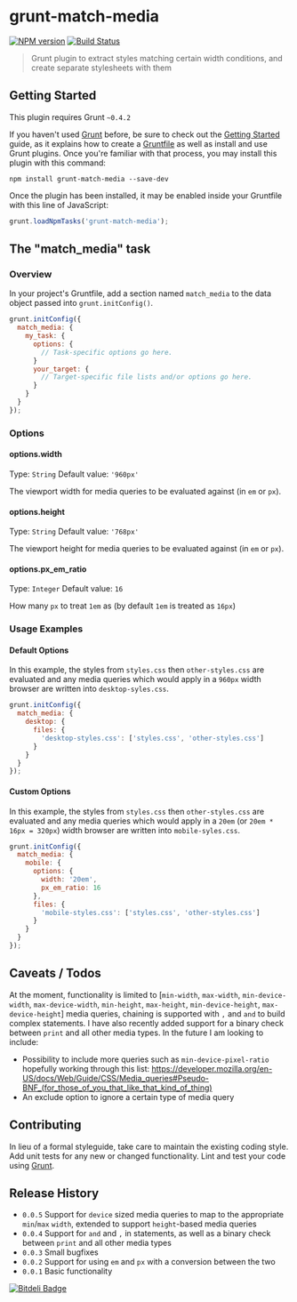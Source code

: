 # grunt-match-media

[![NPM version](https://badge.fury.io/js/grunt-match-media.png)](http://badge.fury.io/js/grunt-match-media) [![Build Status](https://travis-ci.org/mstrutt/grunt-match-media.png?branch=master)](https://travis-ci.org/mstrutt/grunt-match-media)

> Grunt plugin to extract styles matching certain width conditions, and create separate stylesheets with them

## Getting Started
This plugin requires Grunt `~0.4.2`

If you haven't used [Grunt](http://gruntjs.com/) before, be sure to check out the [Getting Started](http://gruntjs.com/getting-started) guide, as it explains how to create a [Gruntfile](http://gruntjs.com/sample-gruntfile) as well as install and use Grunt plugins. Once you're familiar with that process, you may install this plugin with this command:

```shell
npm install grunt-match-media --save-dev
```

Once the plugin has been installed, it may be enabled inside your Gruntfile with this line of JavaScript:

```js
grunt.loadNpmTasks('grunt-match-media');
```

## The "match_media" task

### Overview
In your project's Gruntfile, add a section named `match_media` to the data object passed into `grunt.initConfig()`.

```js
grunt.initConfig({
  match_media: {
    my_task: {
      options: {
        // Task-specific options go here.
      }
      your_target: {
        // Target-specific file lists and/or options go here.
      }
    }
  }
});
```

### Options

#### options.width
Type: `String`
Default value: `'960px'`

The viewport width for media queries to be evaluated against (in `em` or `px`).

#### options.height
Type: `String`
Default value: `'768px'`

The viewport height for media queries to be evaluated against (in `em` or `px`).

#### options.px_em_ratio
Type: `Integer`
Default value: `16`

How many `px` to treat `1em` as (by default `1em` is treated as `16px`)

### Usage Examples

#### Default Options
In this example, the styles from `styles.css` then `other-styles.css` are evaluated and any media queries which would apply in a `960px` width browser are written into `desktop-syles.css`.

```js
grunt.initConfig({
  match_media: {
    desktop: {
      files: {
        'desktop-styles.css': ['styles.css', 'other-styles.css']
      }
    }
  }
});
```

#### Custom Options
In this example, the styles from `styles.css` then `other-styles.css` are evaluated and any media queries which would apply in a `20em` (or `20em * 16px = 320px`) width browser are written into `mobile-syles.css`.

```js
grunt.initConfig({
  match_media: {
    mobile: {
      options: {
        width: '20em',
        px_em_ratio: 16
      },
      files: {
        'mobile-styles.css': ['styles.css', 'other-styles.css']
      }
    }
  }
});
```

## Caveats / Todos

At the moment, functionality is limited to [`min-width`, `max-width`, `min-device-width`, `max-device-width`, `min-height`, `max-height`, `min-device-height`, `max-device-height`] media queries, chaining is supported with `,` and `and` to build complex statements. I have also recently added support for a binary check between `print` and all other media types. In the future I am looking to include:

* Possibility to include more queries such as `min-device-pixel-ratio` hopefully working through this list: https://developer.mozilla.org/en-US/docs/Web/Guide/CSS/Media_queries#Pseudo-BNF_(for_those_of_you_that_like_that_kind_of_thing)
* An exclude option to ignore a certain type of media query

## Contributing
In lieu of a formal styleguide, take care to maintain the existing coding style. Add unit tests for any new or changed functionality. Lint and test your code using [Grunt](http://gruntjs.com/).

## Release History

* `0.0.5` Support for `device` sized media queries to map to the appropriate `min`/`max` `width`, extended to support `height`-based media queries
* `0.0.4` Support for `and` and `,` in statements, as well as a binary check between `print` and all other media types
* `0.0.3` Small bugfixes
* `0.0.2` Support for using `em` and `px` with a conversion between the two
* `0.0.1` Basic functionality

[![Bitdeli Badge](https://d2weczhvl823v0.cloudfront.net/mstrutt/grunt-match-media/trend.png)](https://bitdeli.com/free "Bitdeli Badge")
